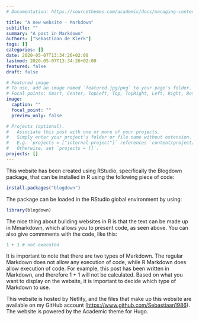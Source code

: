 ```yaml
---
# Documentation: https://sourcethemes.com/academic/docs/managing-content/

title: "A new website - Markdown"
subtitle: ""
summary: "A post in Markdown"
authors: ["Sebastiaan de Klerk"]
tags: []
categories: []
date: 2020-05-07T13:34:26+02:00
lastmod: 2020-05-07T13:34:26+02:00
featured: false
draft: false

# Featured image
# To use, add an image named `featured.jpg/png` to your page's folder.
# Focal points: Smart, Center, TopLeft, Top, TopRight, Left, Right, BottomLeft, Bottom, BottomRight.
image:
  caption: ""
  focal_point: ""
  preview_only: false

# Projects (optional).
#   Associate this post with one or more of your projects.
#   Simply enter your project's folder or file name without extension.
#   E.g. `projects = ["internal-project"]` references `content/project/deep-learning/index.md`.
#   Otherwise, set `projects = []`.
projects: []
---
```

This website has been created using RStudio, specifically the Blogdown package, that 
can be installed in R using the following piece of code:
```r
install.packages("blogdown")
```
The package can be loaded in the RStudio global environment by using:
```r
library(blogdown)
```
The nice thing about building websites in R is that the text can be made up in Mmarkdown,
which allows you to present code, as seen above. You can also give commments with the code,
like this:
```r
1 + 1 # not executed
```
It is important to note that there are two types of Markdown. The regular Markdown does not
allow any execution of code, while R Markdown does allow execution of code. For example,
this post has been written in Markdown, and therefore 1 + 1 will not be calculated.
Based on what you want to display on the website, it is important to decide which type
of Markdown to use.

This website is hosted by Netlify, and the files that make up this website are available on
my GitHub account (https://www.github.com/Sebastiaan1986). The website is powered by
the Academic theme for Hugo.












